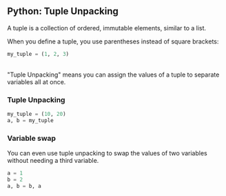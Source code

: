 ## Python: Tuple Unpacking

A tuple is a collection of ordered, immutable elements, similar to a list.

When you define a tuple, you use parentheses instead of square brackets:

```py
my_tuple = (1, 2, 3)
```

<br>
"Tuple Unpacking" means you can assign the values of a tuple to separate variables all at once.

### Tuple Unpacking

```py
my_tuple = (10, 20)
a, b = my_tuple
```

### Variable swap

You can even use tuple unpacking to swap the values of two variables without needing a third variable.

```py
a = 1
b = 2
a, b = b, a
```

<br>

